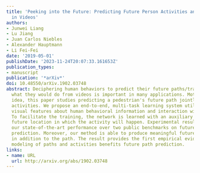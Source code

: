 ```yaml
---
title: 'Peeking into the Future: Predicting Future Person Activities and Locations
  in Videos'
authors:
- Junwei Liang
- Lu Jiang
- Juan Carlos Niebles
- Alexander Hauptmann
- Li Fei-Fei
date: '2019-05-01'
publishDate: '2023-11-24T20:07:33.161653Z'
publication_types:
- manuscript
publication: '*arXiv*'
doi: 10.48550/arXiv.1902.03748
abstract: Deciphering human behaviors to predict their future paths/trajectories and
  what they would do from videos is important in many applications. Motivated by this
  idea, this paper studies predicting a pedestrian's future path jointly with future
  activities. We propose an end-to-end, multi-task learning system utilizing rich
  visual features about human behavioral information and interaction with their surroundings.
  To facilitate the training, the network is learned with an auxiliary task of predicting
  future location in which the activity will happen. Experimental results demonstrate
  our state-of-the-art performance over two public benchmarks on future trajectory
  prediction. Moreover, our method is able to produce meaningful future activity prediction
  in addition to the path. The result provides the first empirical evidence that joint
  modeling of paths and activities benefits future path prediction.
links:
- name: URL
  url: http://arxiv.org/abs/1902.03748
---
```

